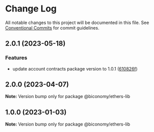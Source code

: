 # Change Log

All notable changes to this project will be documented in this file.
See [Conventional Commits](https://conventionalcommits.org) for commit guidelines.

## 2.0.1 (2023-05-18)

### Features

* update account contracts package version to 1.0.1 ([610826f](https://github.com/bcnmy/biconomy-client-sdk/commit/610826fcba6ffb62c5b78cf0fd9218f1e619d324))



## 2.0.0 (2023-04-07)

**Note:** Version bump only for package @biconomy/ethers-lib


## 1.0.0 (2023-01-03)

**Note:** Version bump only for package @biconomy/ethers-lib
